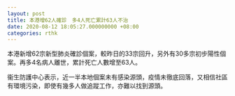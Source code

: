 ```yaml
---
layout: post
title: 本港增62人確診　多4人死亡累計63人不治
date: 2020-08-12 18:05:27.000000000 +08:00
categories: rthk
---
```


本港新增62宗新型肺炎確診個案，較昨日的33宗回升，另外有30多宗初步陽性個案。再多4名病人離世，累計死亡人數增至63人。

衞生防護中心表示，近一半本地個案未有感染源頭，疫情未徹底回落，又相信社區有環境污染，即使有幾多人做追蹤工作，亦難以找到源頭。
